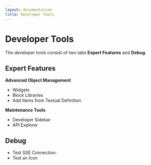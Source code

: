 ```yaml
---
layout: documentation
title: Developer Tools
---
```


# Developer Tools

The developer tools consist of two tabs **Expert Features** and **Debug**.

## Expert Features

**Advanced Object Management**

- Widgets
- Block Libraries
- Add Items from Textual Definition

**Maintenance Tools**

- Developer Sidebar
- API Explorer

## Debug

- Test SSE Connection:
- Test an Icon
